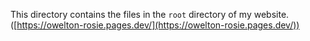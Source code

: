 This directory contains the files in the `root` directory of my website. ([https://owelton-rosie.pages.dev/](https://owelton-rosie.pages.dev/))
